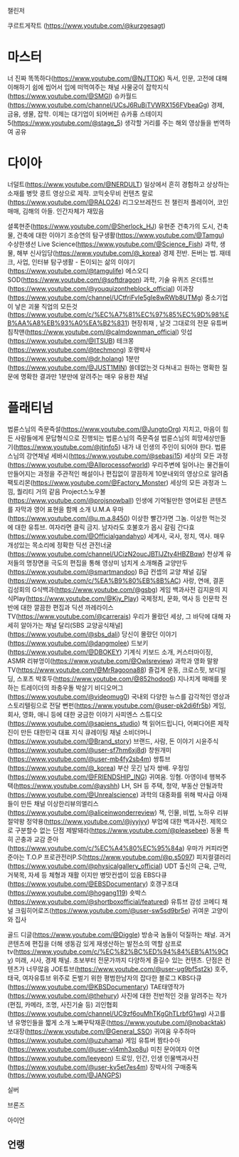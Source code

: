챌린저
 
 
쿠르트게작트 (https://www.youtube.com/@kurzgesagt)

 

# 마스터 
너 진짜 똑똑하다(https://www.youtube.com/@NJTTOK)
독서, 인문, 고전에 대해 이해하기 쉽에 씹어서 입에 떠먹여주는 채널
사물궁이 잡학지식(https://www.youtube.com/@SMGI)
슈카월드(https://www.youtube.com/channel/UCsJ6RuBiTVWRX156FVbeaGg)
경제, 금융, 생물, 잡학. 이제는 대기업이 되어버린 슈카횽
스테이지5(https://www.youtube.com/@stage_5)
생각할 거리를 주는 해외 영상들을 번역하여 공유

# 다이아 
너덜트(https://www.youtube.com/@NERDULT)
일상에서 흔히 경험하고 상상하는 소재를 병맛 콩트 영상으로 제작. 코믹숏무비 컨텐츠 
랄로(https://www.youtube.com/@RALO24)
리그오브레전드 전 챌린저 플레이어, 코인매매, 김해의 아들. 인간자체가 재밌음

셜록현준(https://www.youtube.com/@Sherlock_HJ)
유현준 건축가의 도시, 건축물, 건축에 대한 이야기
조승연의 탐구생활(https://www.youtube.com/@Tamgu)
수상한생선 Live Science(https://www.youtube.com/@Science_Fish)
과학, 생물, 해부
신사임당(https://www.youtube.com/@_korea)
경제 전반. 돈버는 법. 재테크, 사업, 인터뷰
탐구생활 - 돈이되는 삶의 이야기(https://www.youtube.com/@tamgulife)
에스오디SOD(https://www.youtube.com/@softdragon)
과학, 기술
유퀴즈 온더튜브(https://www.youtube.com/@youquizontheblock_official)
이과장(https://www.youtube.com/channel/UCtfriFvIe5gIe8wRWb8UTMg)
중소기업이 낳은 괴물
직업의 모든것(https://www.youtube.com/c/%EC%A7%81%EC%97%85%EC%9D%98%EB%AA%A8%EB%93%A0%EA%B2%831)
현장취재 , 날것 그대로의 전문 유튜버
침착맨(https://www.youtube.com/@calmdownman_official)
잇섭(https://www.youtube.com/@ITSUB)
테크몽(https://www.youtube.com/@techmong)
호랭박사(https://www.youtube.com/@dr.holang)
1분만(https://www.youtube.com/@JUST1MIN)
쓸데없는것 다쳐내고 원하는 명확한 질문에 명확한 결과만 1분만에 알려주는 매우 유용한 채널

# 플래티넘 

법륜스님의 즉문즉설(https://www.youtube.com/@JungtoOrg)
지치고, 마음이 힘든 사람들에게 문답형식으로 진행되는 법륜스님의 즉문즉설
법륜스님의 희망세상만들기(https://www.youtube.com/@jtinfo5)
내가 내 인생의 주인이 되어야 한다. 법륜스님의 강연채널
세바시(https://www.youtube.com/@sebasi15)
세상의 모든 과정(https://www.youtube.com/@Allprocessofworld)
우리주변에 일어나는 물건들이 만들어지는 과정을 주관적인 해설이나 편집없이 깔끔하게 10분내외의 영상으로 알려줌
팩토리몬(https://www.youtube.com/@Factory_Monster)
세상의 모든 과정과 느낌, 퀄리티 거의 같음
Project스노우볼(https://www.youtube.com/@projsnowball)
인생에 기억될만한 영어로된 콘텐츠를 자막과 영어 표현을 함께 소개
U.M.A 우마(https://www.youtube.com/@u.m.a.8450)
이상한 빨간가면 그놈. 이상한 먹는것에 대한 유튜브. 여자라면 클릭 금지. 남자라도 호불호가 몹시 갈림
간다효(https://www.youtube.com/@Officialgandahyo)
세계사, 국사, 정치, 역사. 매우 개성있는 목소리에 정확한 딕션
관전너굴(https://www.youtube.com/channel/UCizN2oucJBTlJZty4HBZBqw)
천상계 유저들의 명장면을 극도의 편집을 통해 영상미 넘치게 소개해줌
교양만두(https://www.youtube.com/@smartmandoo)
B급 컨셉의 교양 채널
김달(https://www.youtube.com/c/%EA%B9%80%EB%8B%AC)
사랑, 연애, 결혼
김성회의 G식백과(https://www.youtube.com/@gsbg)
게임 백과사전
김지윤의 지식Play(https://www.youtube.com/@Kjy_Play)
국제정치, 문화, 역사 등 인문학 전반에 대한 깔끔한 편집과 딕션
까레라이스TV(https://www.youtube.com/@carrerais)
우리가 몰랐던 세상, 그 바닥에 대해 자세히 알아가는 채널
달리(SBS 교양공식채널](https://www.youtube.com/@sbs_dali)
당신이 몰랐던 이야기(https://www.youtube.com/@dangmolee)
드보키(https://www.youtube.com/@DBOKEY)
기계식 키보드 소개, 커스터마이징, ASMR
리뷰엉이(https://www.youtube.com/@Owlsreview)
과학과 영화
말왕TV(https://www.youtube.com/@MrRagoona88)
즐겁게 운동, 크로스핏, 보디빌딩, 스포츠
박호두(https://www.youtube.com/@852hodoo6)
지나치게 매매를 못하는 트레이더의 좌충우돌 박살기
비디오머그(https://www.youtube.com/@videomug0)
국내외 다양한 뉴스를 감각적인 영상과 스토리텔링으로 전달
뻔펀(https://www.youtube.com/@user-pk2di6fr5b)
게임, 회사, 영화, 애니 등에 대한 궁금한 이야기
사피엔스 스튜디오(https://www.youtube.com/@sapiens_studio)
책 읽어드립니다, 어쩌다어른 제작진이 만든 대한민국 대표 지식 큐레이팅 채널
소비더머니(https://www.youtube.com/@Brand_story)
브랜드, 사람, 돈 이야기
시윤주식(https://www.youtube.com/@user-sf7hm6xj8d)
창원개미(https://www.youtube.com/@user-mb4fy2sb4m)
쌍튜브(https://www.youtube.com/@_korea)
부산 웃긴 남자 쌍배. 
우정잉(https://www.youtube.com/@FRIENDSHIP_ING)
귀여움. 잉혐.
아영이네 행복주택(https://www.youtube.com/@ayshh)
LH, SH 등 주택, 청약, 부동산
안될과학(https://www.youtube.com/@Unrealscience)
과학의 대중화를 위해 박사급 아재들이 만든 채널
이상한리뷰의앨리스(https://www.youtube.com/@aliceinwonderreview)
책, 인물, 비법, 노하우 리뷰
절약왕 정약용(https://www.youtube.com/@jyyjyy)
부업에 대한 백과사전. 제목으로 구분할수 없는 단점
제발돼라(https://www.youtube.com/@pleasebee)
동물 특히 곤충과 교감
준아(https://www.youtube.com/c/%EC%A4%80%EC%95%84a)
우마가 커피라면 준아는 T.O.P
프로관전러P.S(https://www.youtube.com/@p.s5097)
피지컬갤러리(https://www.youtube.com/@physicalgallery_official)
UDT 출신의 근육, 근막, 거북목, 자세 등 체형과 재활 이지만 병맛컨셉이 있음
EBS다큐(https://www.youtube.com/@EBSDocumentary)
호갱구조대(https://www.youtube.com/@hogang119)
숏박스(https://www.youtube.com/@shortboxofficial/featured)
유튜브 감성 코메디 채널
크림히어로즈(https://www.youtube.com/@user-sw5sd9br5e)
귀여운 고양이와 집사
 

골드 
디글(https://www.youtube.com/@Diggle)
방송국 놈들이 덕질하는 채널. 과거콘텐츠에 편집을 더해 생동감 있게 재생산하는 발전소의 역할
삼프로tv(https://www.youtube.com/c/%EC%82%BC%ED%94%84%EB%A1%9Ctv)
 미래, 시사, 경제 채널.  초보부터 전문가까지 다양하게 즐길수 있는 컨텐츠. 단점은 컨텐츠가 너무많음
JOE튜브(https://www.youtube.com/@user-ug9bf5st2k)
호주, 태국, 여자유튜브 위주로 돈벌기 위한 평범한남자의 잡다한 블로그
KBS다큐(https://www.youtube.com/@KBSDocumentary)
TAE태영작가(https://www.youtube.com/@thehury)
사진에 대한 전반적인 것을 알려주는 작가(편집, 카메라, 조명, 사진기술 등)
괴인협회(https://www.youtube.com/channel/UC9zf6ouMhTKgGhTLrbfG1wg)
사고를 낸 유명인들을 짧게 소개
노빠꾸탁재훈(https://www.youtube.com/@nobacktak)
쏘대장(https://www.youtube.com/@General_SSO)
귀여움
우주하마(https://www.youtube.com/@uzuhama)
게임 유튜버
짬타수아(https://www.youtube.com/@user-vl4mh3xp8u)
미친 문어여자
이연(https://www.youtube.com/leeyeon)
드로잉, 인간, 인생
인물백과사전(https://www.youtube.com/@user-kv5et7es4m)
장박사의 구매중독(https://www.youtube.com/@JANGPS)
 

실버 
 
 

브론즈 
 
 

아이언 
 
언랭
- 